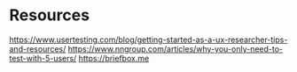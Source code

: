# Resources 

https://www.usertesting.com/blog/getting-started-as-a-ux-researcher-tips-and-resources/
https://www.nngroup.com/articles/why-you-only-need-to-test-with-5-users/
https://briefbox.me